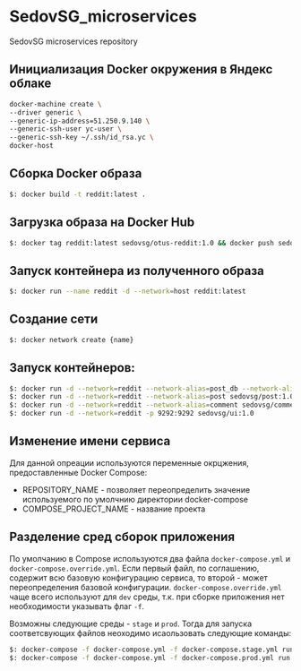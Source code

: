# SedovSG_microservices
SedovSG microservices repository

## Инициализация Docker окружения в Яндекс облаке

```bash
docker-machine create \
--driver generic \
--generic-ip-address=51.250.9.140 \
--generic-ssh-user yc-user \
--generic-ssh-key ~/.ssh/id_rsa.yc \
docker-host
```

## Сборка Docker образа

```bash
$: docker build -t reddit:latest .
```

## Загрузка образа на Docker Hub

```bash
$: docker tag reddit:latest sedovsg/otus-reddit:1.0 && docker push sedovsg/otus-reddit:1.0
```

## Запуск контейнера из полученного образа

```bash
$: docker run --name reddit -d --network=host reddit:latest
```

## Создание сети

```bash
$: docker network create {name}
```

## Запуск контейнеров:

```bash
$: docker run -d --network=reddit --network-alias=post_db --network-alias=comment_db mongo:latest
$: docker run -d --network=reddit --network-alias=post sedovsg/post:1.0
$: docker run -d --network=reddit --network-alias=comment sedovsg/comment:1.0
$: docker run -d --network=reddit -p 9292:9292 sedovsg/ui:1.0
```

## Изменение имени сервиса

Для данной опреации используются переменные окрцжения, предоставленные Docker Compose:

- REPOSITORY_NAME - позволяет переопределить значение используемого по умолчнию директории docker-compose
- COMPOSE_PROJECT_NAME - название проекта

## Разделение сред сборок приложения

По умолчанию в Compose используются два файла `docker-compose.yml` и `docker-compose.override.yml`. Если первый файл, по соглашению, содержит всю базовую конфигурацию сервиса, то второй - может переопределения базовой конфигурации. `docker-compose.override.yml` чаще всего используют для `dev` среды, т.к. при сборке приложения нет необходимости указывать флаг `-f`.

Возможны следующие среды - `stage` и `prod`. Тогда для запуска соответсвующих файлов неоходимо исаользовать следующие команды:

```bash
$: docker-compose -f docker-compose.yml -f docker-compose.stage.yml run --build -d
$: docker-compose -f docker-compose.yml -f docker-compose.prod.yml run --build -d
